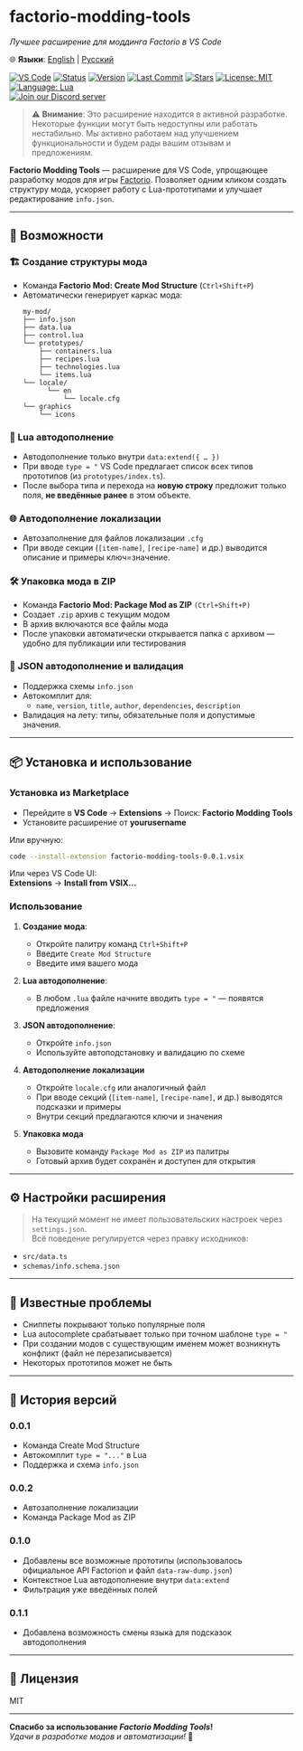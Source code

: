 
# factorio-modding-tools  
_Лучшее расширение для моддинга Factorio в VS Code_

🌐 **Языки**: [English](README.md) | [Русский](README.ru.md)

[![VS Code](https://img.shields.io/badge/VSCODE-Extension-blue?logo=visualstudiocode)](https://marketplace.visualstudio.com/)
[![Status](https://img.shields.io/badge/status-in--development-yellow)](https://github.com/Guns-lingers/factorio-modding-tools)
[![Version](https://img.shields.io/badge/version-0.1.0-blue)](https://github.com/Guns-lingers/factorio-modding-tools/releases)
[![Last Commit](https://img.shields.io/github/last-commit/Guns-lingers/factorio-modding-tools)](https://github.com/Guns-lingers/factorio-modding-tools/commits)
[![Stars](https://img.shields.io/github/stars/Guns-lingers/factorio-modding-tools?style=social)](https://github.com/Guns-lingers/factorio-modding-tools/stargazers)
[![License: MIT](https://img.shields.io/badge/license-MIT-green.svg)](https://opensource.org/licenses/MIT)
[![Language: Lua](https://img.shields.io/badge/language-Lua-blue.svg)](https://www.lua.org/)\
[![Join our Discord server](https://invidget.switchblade.xyz/W9DMUwKhv7?language=ru)](https://discord.gg/W9DMUwKhv7)

> ⚠️ **Внимание**: Это расширение находится в активной разработке. Некоторые функции могут быть недоступны или работать нестабильно. Мы активно работаем над улучшением функциональности и будем рады вашим отзывам и предложениям.

**Factorio Modding Tools** — расширение для VS Code, упрощающее разработку модов для игры [Factorio](https://factorio.com/).
Позволяет одним кликом создать структуру мода, ускоряет работу с Lua-прототипами и улучшает редактирование `info.json`.

---

## 🚀 Возможности

### 🏗️ Создание структуры мода
- Команда **Factorio Mod: Create Mod Structure** (`Ctrl+Shift+P`)
- Автоматически генерирует каркас мода:
  ```
  my-mod/
  ├── info.json
  ├── data.lua
  ├── control.lua
  └── prototypes/
      ├── containers.lua
      ├── recipes.lua
      ├── technologies.lua
      └── items.lua
  └── locale/
        └── en
            └── locale.cfg
  └── graphics
      └── icons
  ```

### 🤠 Lua автодополнение
- Автодополнение только внутри `data:extend({ … })`
- При вводе `type = "` VS Code предлагает список всех типов прототипов (из `prototypes/index.ts`).
- После выбора типа и перехода на **новую строку** предложит только поля, **не введённые ранее** в этом объекте.

### 🌐 Автодополнение локализации
- Автозаполнение для файлов локализации `.cfg`
- При вводе секции (`[item-name]`, `[recipe-name]` и др.) выводится описание и примеры ключ=значение.

### 🛠️ Упаковка мода в ZIP
- Команда **Factorio Mod: Package Mod as ZIP** `(Ctrl+Shift+P)`
- Создает `.zip` архив с текущим модом
- В архив включаются все файлы мода
- После упаковки автоматически открывается папка с архивом — удобно для публикации или тестирования

### 📝 JSON автодополнение и валидация
- Поддержка схемы `info.json`
- Автокомплит для:
  - `name`, `version`, `title`, `author`, `dependencies`, `description`
- Валидация на лету: типы, обязательные поля и допустимые значения.

---

## 📦 Установка и использование

### Установка из Marketplace

- Перейдите в **VS Code** → **Extensions** → Поиск: **Factorio Modding Tools**
- Установите расширение от **yourusername**

Или вручную:
```bash
code --install-extension factorio-modding-tools-0.0.1.vsix
```

Или через VS Code UI:  
**Extensions** → **Install from VSIX...**



### Использование

1. **Создание мода**:
   - Откройте палитру команд `Ctrl+Shift+P`
   - Введите `Create Mod Structure`
   - Введите имя вашего мода

2. **Lua автодополнение**:
   - В любом `.lua` файле начните вводить `type = "` — появятся предложения

3. **JSON автодополнение**:
   - Откройте `info.json`
   - Используйте автоподстановку и валидацию по схеме

4. **Автодополнение локализации**
   - Откройте `locale.cfg` или аналогичный файл
   - При вводе секций (`[item-name]`, `[recipe-name]`, и др.) выводятся подсказки и примеры
   - Внутри секций предлагаются ключи и значения

5. **Упаковка мода**
   - Вызовите команду `Package Mod as ZIP` из палитры
   - Готовый архив будет сохранён и доступен для открытия

---

## ⚙ Настройки расширения

> На текущий момент не имеет пользовательских настроек через `settings.json`.  
Всё поведение регулируется через правку исходников:

- `src/data.ts`
- `schemas/info.schema.json`

---

## 🐞 Известные проблемы

- Сниппеты покрывают только популярные поля
- Lua autocomplete срабатывает только при точном шаблоне `type = "`
- При создании модов с существующим именем может возникнуть конфликт (файл не перезаписывается)
- Некоторых прототипов может не быть
---


## 📝 История версий

### 0.0.1
- Команда Create Mod Structure
- Автокомплит `type = "..."` в Lua
- Поддержка и схема `info.json`

### 0.0.2
- Автозаполнение локализации
- Команда Package Mod as ZIP

### 0.1.0
- Добавлены все возможные прототипы (использовалось официальное API Factorion и файл `data-raw-dump.json`)
- Контекстное Lua автодополнение внутри `data:extend`
- Фильтрация уже введённых полей

### 0.1.1
- Добавлена возможность смены языка для подсказок автодополнения

---

## 📂 Лицензия

MIT

---

**Спасибо за использование _Factorio Modding Tools_!**  
_Удачи в разработке модов и автоматизации!_ 🤖
